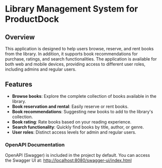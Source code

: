# Library Management System for ProductDock

## Overview

This application is designed to help users browse, reserve, and rent books from the library. In addition, it supports book recommendations for purchase, ratings, and search functionalities. The application is available for both web and mobile devices, providing access to different user roles, including admins and regular users.

## Features

- **Browse books**: Explore the complete collection of books available in the library.
- **Book reservation and rental**: Easily reserve or rent books.
- **Book recommendations**: Suggesting new books to add to the library's collection.
- **Book rating**: Rate books based on your reading experience.
- **Search functionality**: Quickly find books by title, author, or genre.
- **User roles**: Distinct access levels for admin and regular users.

### OpenAPI Documentation

OpenAPI (Swagger) is included in the project by default. You can access the Swagger UI at:
[http://localhost:8080/swagger-ui/index.html](http://localhost:8080/swagger-ui/index.html)
